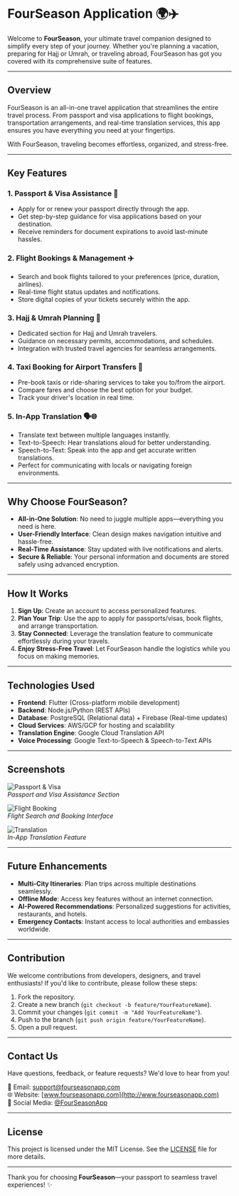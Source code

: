# **FourSeason Application** 🌍✈️

Welcome to **FourSeason**, your ultimate travel companion designed to simplify every step of your journey. Whether you're planning a vacation, preparing for Hajj or Umrah, or traveling abroad, FourSeason has got you covered with its comprehensive suite of features.

---

## **Overview**

FourSeason is an all-in-one travel application that streamlines the entire travel process. From passport and visa applications to flight bookings, transportation arrangements, and real-time translation services, this app ensures you have everything you need at your fingertips.

With FourSeason, traveling becomes effortless, organized, and stress-free.

---

## **Key Features**

### 1. **Passport & Visa Assistance** 🛂
- Apply for or renew your passport directly through the app.
- Get step-by-step guidance for visa applications based on your destination.
- Receive reminders for document expirations to avoid last-minute hassles.

### 2. **Flight Bookings & Management** ✈️
- Search and book flights tailored to your preferences (price, duration, airlines).
- Real-time flight status updates and notifications.
- Store digital copies of your tickets securely within the app.

### 3. **Hajj & Umrah Planning** 🕋
- Dedicated section for Hajj and Umrah travelers.
- Guidance on necessary permits, accommodations, and schedules.
- Integration with trusted travel agencies for seamless arrangements.

### 4. **Taxi Booking for Airport Transfers** 🚖
- Pre-book taxis or ride-sharing services to take you to/from the airport.
- Compare fares and choose the best option for your budget.
- Track your driver's location in real time.

### 5. **In-App Translation** 🗣️🌐
- Translate text between multiple languages instantly.
- Text-to-Speech: Hear translations aloud for better understanding.
- Speech-to-Text: Speak into the app and get accurate written translations.
- Perfect for communicating with locals or navigating foreign environments.

---

## **Why Choose FourSeason?**

- **All-in-One Solution**: No need to juggle multiple apps—everything you need is here.
- **User-Friendly Interface**: Clean design makes navigation intuitive and hassle-free.
- **Real-Time Assistance**: Stay updated with live notifications and alerts.
- **Secure & Reliable**: Your personal information and documents are stored safely using advanced encryption.

---

## **How It Works**

1. **Sign Up**: Create an account to access personalized features.
2. **Plan Your Trip**: Use the app to apply for passports/visas, book flights, and arrange transportation.
3. **Stay Connected**: Leverage the translation feature to communicate effortlessly during your travels.
4. **Enjoy Stress-Free Travel**: Let FourSeason handle the logistics while you focus on making memories.

---

## **Technologies Used**

- **Frontend**: Flutter (Cross-platform mobile development)
- **Backend**: Node.js/Python (REST APIs)
- **Database**: PostgreSQL (Relational data) + Firebase (Real-time updates)
- **Cloud Services**: AWS/GCP for hosting and scalability
- **Translation Engine**: Google Cloud Translation API
- **Voice Processing**: Google Text-to-Speech & Speech-to-Text APIs

---

## **Screenshots**

![Passport & Visa](link-to-image.png)  
*Passport and Visa Assistance Section*

![Flight Booking](link-to-image.png)  
*Flight Search and Booking Interface*

![Translation](link-to-image.png)  
*In-App Translation Feature*

---

## **Future Enhancements**

- **Multi-City Itineraries**: Plan trips across multiple destinations seamlessly.
- **Offline Mode**: Access key features without an internet connection.
- **AI-Powered Recommendations**: Personalized suggestions for activities, restaurants, and hotels.
- **Emergency Contacts**: Instant access to local authorities and embassies worldwide.

---

## **Contribution**

We welcome contributions from developers, designers, and travel enthusiasts! If you'd like to contribute, please follow these steps:
1. Fork the repository.
2. Create a new branch (`git checkout -b feature/YourFeatureName`).
3. Commit your changes (`git commit -m "Add YourFeatureName"`).
4. Push to the branch (`git push origin feature/YourFeatureName`).
5. Open a pull request.

---

## **Contact Us**

Have questions, feedback, or feature requests? We'd love to hear from you!

📧 Email: support@fourseasonapp.com  
🌐 Website: [www.fourseasonapp.com](http://www.fourseasonapp.com)  
📱 Social Media: [@FourSeasonApp](https://twitter.com/fourseasonapp)

---

## **License**

This project is licensed under the MIT License. See the [LICENSE](LICENSE) file for more details.

---

Thank you for choosing **FourSeason**—your passport to seamless travel experiences! ✨
